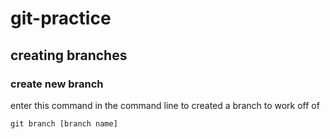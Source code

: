 # git-practice



## creating branches

### create new branch
enter this command in the command line to created a branch to work off of

`git branch [branch name]`